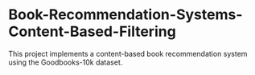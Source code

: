 # Book-Recommendation-Systems-Content-Based-Filtering
This project implements a content-based book recommendation system using the Goodbooks-10k dataset.

